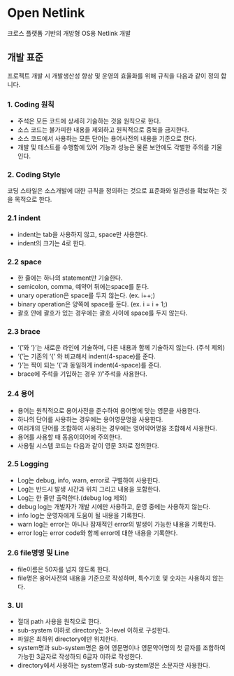 # Open Netlink

크로스 플랫폼 기반의 개방형 OS용 Netlink 개발


## 개발 표준
 프로젝트 개발 시 개발생산성 향상 및 운영의 효율화를 위해 규칙을 다음과 같이 정의 합니다.

### 1. Coding 원칙
* 주석은 모든 코드에 상세히 기술하는 것을 원칙으로 한다.
* 소스 코드는 불가피한 내용을 제외하고 원칙적으로 중복을 금지한다.
* 소스 코드에서 사용하는 모든 단어는 용어사전의 내용을 기준으로 한다.
* 개발 및 테스트를 수행함에 있어 기능과 성능은 물론 보안에도 각별한 주의를 기울인다.

### 2. Coding Style
코딩 스타일은 소스개발에 대한 규칙을 정의하는 것으로 표준화와 일관성을 확보하는 것을 목적으로 한다.

### 2.1 indent
* indent는 tab을 사용하지 않고, space만 사용한다.
* indent의 크기는 4로 한다.

### 2.2 space
* 한 줄에는 하나의 statement만 기술한다.
* semicolon, comma, 예약어 뒤에는space를 둔다.
* unary operation은 space를 두지 않는다. (ex. i++;)
* binary operation은 양쪽에 space를 둔다. (ex. i = i + 1;)
* 괄호 안에 괄호가 있는 경우에는 괄호 사이에 space를 두지 않는다.

### 2.3 brace
* ‘{’와 ‘}’는 새로운 라인에 기술하며, 다른 내용과 함께 기술하지 않는다. (주석 제외)
* ‘{’는 기존의 ‘{’ 와 비교해서 indent(4-space)를 준다.
* ‘}’는 짝이 되는 ‘{’과 동일하게 indent(4-space)를 준다.
* brace에 주석을 기입하는 경우 ‘//’주석을 사용한다.


### 2.4 용어
* 용어는 원칙적으로 용어사전을 준수하여 용어명에 맞는 영문을 사용한다.
* 하나의 단어를 사용하는 경우에는 용어영문명을 사용한다.
* 여러개의 단어를 조합하여 사용하는 경우에는 영어약어명을 조합해서 사용한다.
* 용어를 사용할 때 동음이의어에 주의한다.
* 사용될 시스템 코드는 다음과 같이 영문 3자로 정의한다.

### 2.5 Logging
* Log는 debug, info, warn, error로 구별하여 사용한다.
* Log는 반드시 발생 시간과 위치 그리고 내용을 포함한다.
* Log는 한 줄만 출력한다.(debug log 제외)
* debug log는 개발자가 개발 시에만 사용하고, 운영 중에는 사용하지 않는다.
* info log는 운영자에게 도움이 될 내용을 기록한다.
* warn log는 error는 아니나 잠재적인 error의 발생이 가능한 내용을 기록한다.
* error log는 error code와 함께 error에 대한 내용을 기록한다.
 
### 2.6 file명명 및 Line
* file이름은 50자를 넘지 않도록 한다.
* file명은 용어사전의 내용을 기준으로 작성하며, 특수기호 및 숫자는 사용하지 않는다.

### 3. UI
* 절대 path 사용을 원칙으로 한다.
* sub-system 이하로 directory는 3-level 이하로 구성한다.
* 파일은 최하위 directory에만 위치한다.
* system명과  sub-system명은 용어 영문명이나 영문약어명의 첫 글자를 조합하여 가능한 3글자로 작성하되 6글자 이하로 작성한다.
* directory에서 사용하는 system명과 sub-system명은 소문자만 사용한다.
